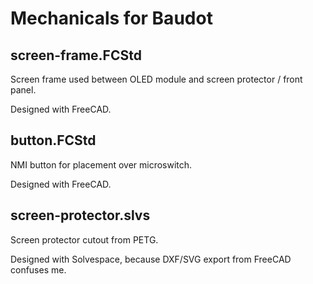 Mechanicals for Baudot
===

screen-frame.FCStd
---

Screen frame used between OLED module and screen protector / front panel.

Designed with FreeCAD.

button.FCStd
---

NMI button for placement over microswitch.

Designed with FreeCAD.

screen-protector.slvs
---

Screen protector cutout from PETG.

Designed with Solvespace, because DXF/SVG export from FreeCAD confuses me.
